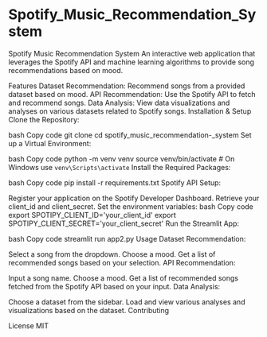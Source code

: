 # Spotify_Music_Recommendation_System
Spotify Music Recommendation System
An interactive web application that leverages the Spotify API and machine learning algorithms to provide song recommendations based on mood.

Features
Dataset Recommendation: Recommend songs from a provided dataset based on mood.
API Recommendation: Use the Spotify API to fetch and recommend songs.
Data Analysis: View data visualizations and analyses on various datasets related to Spotify songs.
Installation & Setup
Clone the Repository:

bash
Copy code
git clone <repository-link>
cd spotify_music_recommendation-_system
Set up a Virtual Environment:

bash
Copy code
python -m venv venv
source venv/bin/activate  # On Windows use `venv\Scripts\activate`
Install the Required Packages:

bash
Copy code
pip install -r requirements.txt
Spotify API Setup:

Register your application on the Spotify Developer Dashboard.
Retrieve your client_id and client_secret.
Set the environment variables:
bash
Copy code
export SPOTIPY_CLIENT_ID='your_client_id'
export SPOTIPY_CLIENT_SECRET='your_client_secret'
Run the Streamlit App:

bash
Copy code
streamlit run app2.py
Usage
Dataset Recommendation:

Select a song from the dropdown.
Choose a mood.
Get a list of recommended songs based on your selection.
API Recommendation:

Input a song name.
Choose a mood.
Get a list of recommended songs fetched from the Spotify API based on your input.
Data Analysis:

Choose a dataset from the sidebar.
Load and view various analyses and visualizations based on the dataset.
Contributing


License
MIT







